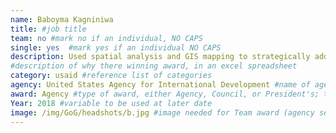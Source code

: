 ```yaml
---
name: Baboyma Kagniniwa
title: #job title
team: no #mark no if an individual, NO CAPS
single: yes  #mark yes if an individual NO CAPS
description: Used spatial analysis and GIS mapping to strategically address poverty, malnutrition, and stunting. Mr. Kagniniwa’s work gives USAID teams a better understanding of each country’s unique challenges and helps them design evidence-based activities to increase impact.
#description of why there winning award, in an excel spreadsheet
category: usaid #reference list of categories
agency: United States Agency for International Development #name of agency, capitalize first letter of each name
award: Agency #type of award, either Agency, Council, or President's; this is case sensitive so make sure to match the options listed exactly. This section generates the format of the card
Year: 2018 #variable to be used at later date
image: /img/GoG/headshots/b.jpg #image needed for Team award (agency seal) and President's award (headshot); leave empty if and individual Agency award
---
```

